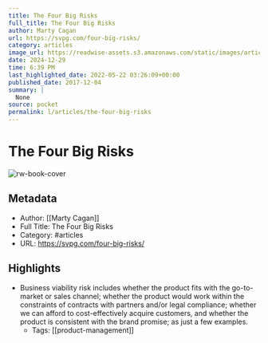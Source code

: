 ```yaml
---
title: The Four Big Risks
full_title: The Four Big Risks
author: Marty Cagan
url: https://svpg.com/four-big-risks/
category: articles
image_url: https://readwise-assets.s3.amazonaws.com/static/images/article0.00998d930354.png
date: 2024-12-29
time: 6:39 PM
last_highlighted_date: 2022-05-22 03:26:09+00:00
published_date: 2017-12-04
summary: |
  None
source: pocket
permalink: l/articles/the-four-big-risks
---
```

# The Four Big Risks

![rw-book-cover](https://readwise-assets.s3.amazonaws.com/static/images/article0.00998d930354.png)

## Metadata
- Author: [[Marty Cagan]]
- Full Title: The Four Big Risks
- Category: #articles
- URL: https://svpg.com/four-big-risks/

## Highlights
- Business viability risk includes whether the product fits with the go-to-market or sales channel; whether the product would work within the constraints of contracts with partners and/or legal compliance; whether we can afford to cost-effectively acquire customers, and whether the product is consistent with the brand promise; as just a few examples.
    - Tags: [[product-management]] 



